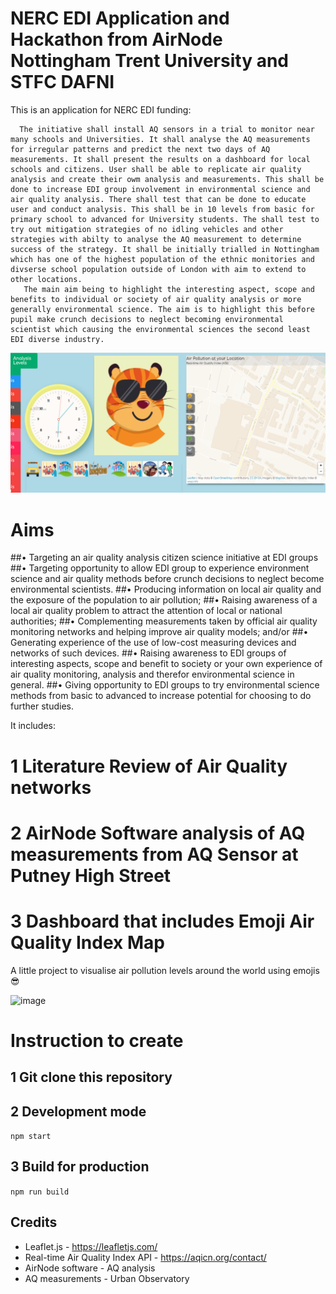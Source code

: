 # NERC EDI Application and Hackathon from AirNode Nottingham Trent University and STFC DAFNI 

This is an application for NERC EDI funding: 

      The initiative shall install AQ sensors in a trial to monitor near many schools and Universities. It shall analyse the AQ measurements for irregular patterns and predict the next two days of AQ measurements. It shall present the results on a dashboard for local schools and citizens. User shall be able to replicate air quality analysis and create their owm analysis and measurements. This shall be done to increase EDI group involvement in environmental science and air quality analysis. There shall test that can be done to educate user and conduct analysis. This shall be in 10 levels from basic for primary school to advanced for University students. The shall test to try out mitigation strategies of no idling vehicles and other strategies with abilty to analyse the AQ measurement to determine success of the strategy. It shall be initially trialled in Nottingham which has one of the highest population of the ethnic monitories and divserse school population outside of London with aim to extend to other locations.
       The main aim being to highlight the interesting aspect, scope and benefits to individual or society of air quality analysis or more generally environmental science. The aim is to highlight this before pupil make crunch decisions to neglect becoming environmental scientist which causing the environmental sciences the second least EDI diverse industry. 

![image](https://github.com/wegiangb/NERC_EDI/blob/main/Dashboard.png)

# Aims

##•  Targeting an air quality analysis citizen science initiative at EDI groups 
##•  Targeting opportunity to allow EDI group to experience environment science and air quality methods before crunch decisions to neglect become environmental scientists. 
##•  Producing information on local air quality and the exposure of the population to air pollution;
##•  Raising awareness of a local air quality problem to attract the attention of local or national authorities;
##•  Complementing measurements taken by official air quality monitoring networks and helping improve air quality models; and/or
##•  Generating experience of the use of low-cost measuring devices and networks of such devices.
##•  Raising awareness to EDI groups of interesting aspects, scope and benefit to society or your own experience of air quality monitoring, analysis and therefor environmental science in general. 
##•  Giving opportunity to EDI groups to try environmental science methods from basic to advanced to increase potential for choosing to do further studies. 

It includes: 

# 1 Literature Review of Air Quality networks 

# 2 AirNode Software analysis of AQ measurements from AQ Sensor at Putney High Street 

# 3 Dashboard that includes Emoji Air Quality Index Map

A little project to visualise air pollution levels around the world using emojis 😎

![image](https://user-images.githubusercontent.com/18376481/80952244-4acff980-8df1-11ea-8c59-a19e11b37d95.png)

# Instruction to create 

## 1 Git clone this repository 

## 2 Development mode

`npm start`

## 3 Build for production

`npm run build`

## Credits

- Leaflet.js - https://leafletjs.com/
- Real-time Air Quality Index API - https://aqicn.org/contact/
- AirNode software - AQ analysis 
- AQ measurements - Urban Observatory 

